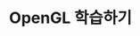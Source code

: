 ---
title:  "OpenGL 학습하기"
excerpt: "OpenGL 공부하기"

categories:
  - Record
tags:
  - cpp
  - c++
  - opengl
  - shader
last_modified_at: 2020-10-09
---